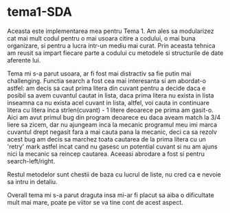 # tema1-SDA

Aceasta este implementarea mea pentru Tema 1. Am ales sa modularizez cat mai 
mult codul pentru o mai usoara citire a codului, o mai buna organizare, si
pentru a lucra intr-un mediu mai curat. Prin aceasta tehnica am reusit sa impart
fiecare parte a codului cu metodele si structurile de date aferente lui.

Tema mi s-a parut usoara, ar fi fost mai distractiv sa fie putin mai challenging.
Functia search a fost cea mai interesanta si am abordat-o astfel: am decis sa caut prima
litera din cuvant pentru a decide daca e posibil sa avem cuvantul cautat in lista, daca
prima litera nu exista in lista inseamna ca nu exista acel cuvant in lista, altfel,
voi cauta in continuare litera cu litera inca strlen(cuvant) - 1 litere deoarece pe prima
am gasit-o. Aici am avut primul bug din program deoarece eu daca aveam match la 3/4 liere sa zicem,
dar nu ajungeam inca la mecanic programul meu imi marca cuvantul drept negasit fara a mai cauta
pana la mecanic, deci ca sa rezolv acest bug am decis sa marchez toata cautarea de la prima litera
cu un 'retry' mark astfel incat cand nu gasesc un potential cuvant si nu am ajuns nici la
mecanic sa reincep cautarea.
Aceeasi abrodare a fost si pentru search-left/right.

Restul metodelor sunt chestii de baza cu lucrul de liste, nu cred ca e nevoie sa intru in detaliu.

Overall tema mi s-a parut draguta insa mi-ar fi placut sa aiba o dificultate mult mai mare,
poate pe viitor se va tine cont de acest aspect.